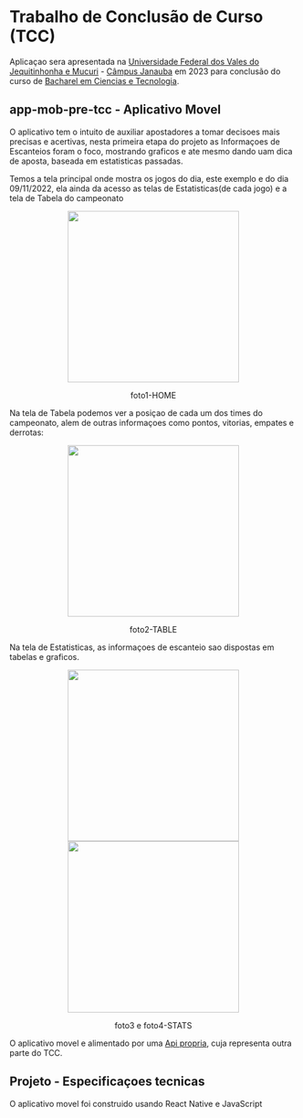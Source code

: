# Trabalho de Conclusão de Curso (TCC)

Aplicaçao sera apresentada na [Universidade Federal dos Vales do Jequitinhonha e Mucuri](https://portal.ufvjm.edu.br/) - [Câmpus Janauba](https://portal.ufvjm.edu.br/onde-estamos/janauba) em 2023 para conclusão do curso de [Bacharel em Ciencias e Tecnologia](http://www.ufvjm.edu.br/cursos/bacharelado-em-ciencia-e-tecnologia-janauba.html).

## app-mob-pre-tcc - Aplicativo Movel

O aplicativo tem o intuito de auxiliar apostadores a tomar decisoes mais precisas e acertivas, nesta primeira etapa do projeto as Informaçoes de Escanteios foram o foco, mostrando graficos e ate mesmo dando uam dica de aposta, baseada em estatisticas passadas.

Temos a tela principal onde mostra os jogos do dia, este exemplo e do dia 09/11/2022, ela ainda da acesso as telas de Estatisticas(de cada jogo) e a tela de Tabela do campeonato
<p align='center' >
  <image heigth='500' width='300'  src='README_elements/tela_home.jpeg' />
</p>
<p align='center' >foto1-HOME</p>

Na tela de Tabela podemos ver a posiçao de cada um dos times do campeonato, alem de outras informaçoes como pontos, vitorias, empates e derrotas:
<p align='center' >
  <image heigth='500' width='300'  src='README_elements/tela_table.jpeg' />
</p>
<p align='center' >foto2-TABLE</p>

Na tela de Estatisticas, as informaçoes de escanteio sao dispostas em tabelas e graficos.
<p align='center' >
  <image heigth='500' width='300'  src='README_elements/tela_stats_parte1.jpeg' />
  <image heigth='500' width='300'  src='README_elements/tela_stats_parte2.jpeg' />
</p>
<p align='center' >foto3 e foto4-STATS</p>

O aplicativo movel e alimentado por uma [Api propria](https://github.com/FarkoMoot/api-app-pre-tcc), cuja representa outra parte do TCC.

## Projeto - Especificaçoes tecnicas

O aplicativo movel foi construido usando React Native e JavaScript
